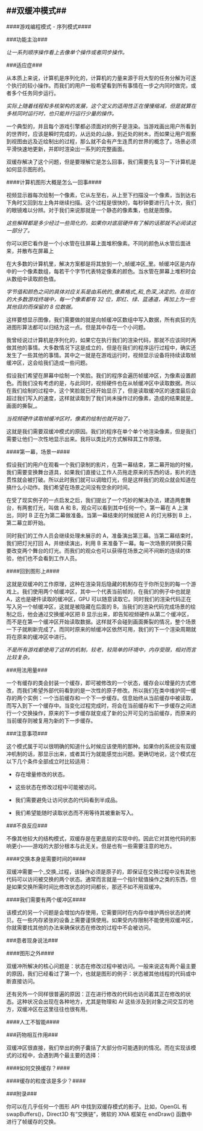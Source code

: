 ##双缓冲模式##
---
####游戏编程模式 - 序列模式####

###功能主治###

_让一系列顺序操作看上去像单个操作或者同步操作。_

###适应症###

从本质上来说，计算机是序列化的，计算机的力量来源于将大型的任务分解为可逐个执行的较小操作。而我们的用户一般希望看到所有事情在一步之内同时做完，或者多个任务同步运行。

_实际上随着线程和多核架构的发展，这个定义的适用性正在慢慢缩减，但是就算在多核同时运行时，也只能并行运行少量的操作。_

一个典型的，并且每个游戏引擎都必须面对的例子是渲染。当游戏画出用户所看到的世界时，应该是瞬时完成的，从远处的山脉，到近处的树木，而如果让用户观察到视图由远及近绘制出的过程，那么就不会有产生连贯的世界的概念了。场景必须平滑快速地更新，并即时渲染出一系列的完整画面。

双缓存解决了这个问题，但是要理解它是怎么回事，我们需要先复习一下计算机是如何显示图形的。

####计算机图形大概是怎么一回事####

视频显示器每次绘制一个像素，它从左至右，从上至下扫描没一个像素，当到达右下角时又回到左上角并继续扫描。这个过程是很快的，每秒钟要进行几十次，我们的眼镜难以分辨。对于我们来说那就是一个静态的像素集，也就是图像。

_这些解释都是多少经过一些简化的，如果你对底层硬件有了解的话那就不必阅读这一部分了。_

你可以把它看作是一个小水管在往屏幕上面堆积像素。不同的颜色从水管后面进来，并散布在屏幕上

在大多数的计算机里，解决方案都是将其放到一个_帧缓冲区_里。帧缓冲区是内存中的一个像素数组，每若干个字节代表特定像素的颜色。当水管在屏幕上堆积时会从数组中读取颜色值。

_字节值和颜色之间的具体对应关系是由系统的_像素格式_和_色深_决定的。在现在的大多数游戏终端中，每一个像素都有 32 位，即红、绿、蓝通道，再加上为一些其他目的而保留的 8 位数据。_

这样要想显示图像，我们需要做的就是向帧缓冲区数组中写入数据，所有疯狂的先进图形算法都可以归结为这一点。但是其中存在一个小问题。

我曾经说过计算机是序列化的，如果它在执行我们的渲染代码，那就不应该同时再做其他的事情。大多数情况下这是成立的，但是在我们的程序运行过程中，确实还发生了一些其他的事情。其中之一就是在游戏运行时，视频显示设备将持续读取帧缓冲区，这会给我们造成一些问题。

假设我们希望在屏幕中绘制一个笑脸。我们的程序会遍历帧缓冲区，为像素设置颜色。而我们没有考虑的是，与此同时，视频硬件也在从帧缓冲区中读取数据。所以在我们绘制的过程中，这个笑脸就已经开始显示了，但是读取缓冲区的速度最后会超过我们写入的速度，这样就读取到了我们尚未操作过的像素，造成的结果就是_画面的撕裂_。

_当视频硬件读取帧缓冲区时，像素的绘制也就开始了，_

这就是我们需要双缓冲模式的原因。我们的程序在单个单个地渲染像素，但是我们需要让他们一次性地显示出来。我将以类比的方式解释其工作原理。

####第一幕，场景一####

假设我们的用户在观看一个我们录制的影片，在第一幕结束，第二幕开始的时候，我们需要变换舞台道具，如果我们直接让工作人员拖走原来的东西的话，影片的连贯性就会被打破。所以此时我们就可以调暗灯光，但是这样我们的观众就会知道在搞什么小动作。我们希望在场景之间没有空余的时间。

在受了现实例子的一点启发之后，我们提出了一个巧妙的解决办法，建造两套舞台，有两套灯光，叫做 A 和 B，观众可以看到其中任何一个。第一幕在 A 上演出，同时 B 正在为第二幕做准备。当第一幕结束的时候就把 A 的灯光移到 B 上，第二幕立即开始。

同时我们的工作人员会继续处理未展示的 A，准备演出第三幕。当第二幕结束时，我们把灯光打回 A，并继续演出，利用 B 来准备下一幕。每一次场景的转换只需要改变两个舞台的灯光。而我们的观众也可以获得在场景之间不间断的连续的体验，他们也不会看到工作人员。

####回到图形上####

这就是双缓冲的工作原理，这种在渲染背后隐藏的机制存在于你所见到的每一个游戏上。我们使用两个帧缓冲区，其中一个代表当前帧的，在我们的例子中也就是 A，这也是硬件读取的缓冲区，GPU 可以随意读取它。同时我们的渲染代码正在写入另一个帧缓冲区，这就是被隐藏在后面的 B，当我们的渲染代码完成场景的绘制之后，他会通过交换缓冲区把 B 显示出来，即告知视频硬件从第二个缓冲区，而不是在第一个缓冲区开始读取数据。这样就不会碰到画面撕裂的情况，整个场景一下子就刷新完成了。而同时原来的帧缓冲区依然可用，我们的下一个渲染周期就将在原来的缓冲区中进行。

_不是所有游戏都使用了这样的机制，较老，较简单的环境中，内存受限，相对而言比较复杂。_

###用法用量###

一个有缓存的类会封装一个缓存，即可被修改的一个状态，缓存会以增量的方式修改，而我们希望外部代码看到的是一次性的原子修改。所以我们在类中维护同一缓存的两个实例：一个当前缓存和一个下一步缓存。信息始终从当前缓存中被读取，而写入到下一个缓存中。当变化过程完成时，将会在当前缓存和下一步缓存之间进行一个交换操作，原来的下一步缓存就变成了新的公开可见的当前缓存，而原来的当前缓存则被复用为新的下一步缓存。

###注意事项###

这个模式属于可以很明确的知道什么时候应该使用的那种。如果你的系统没有双缓冲机制的话，那显示出来，或者其行为就能感觉出问题。更确切地说，这个模式在以下几个条件全部成立时比较适用：

* 存在增量修改的状态。

* 这些状态在修改过程中可能被访问。

* 我们需要避免让访问状态的代码看到半成品。

* 我们希望能随时读取状态而不用等待其被重新写入。

###不良反应###

不像其他较大的结构模式，双缓存是在更底层的实现中的。因此它对其他代码的影响更小——游戏的大部分根本与此无关。但是也有一些需要注意的地方。

####交换本身是需要时间的####

双缓冲需要一个_交换_过程，该操作必须是原子的，即保证在交换过程中没有其他代码可以访问被交换的两个状态。通常而言就是一个指针赋值操作之类的东西，但是如果交换所需时间比修改状态的时间都长，那还不如不用双缓冲。

####我们需要有两个缓冲区####

该模式的另一个问题是会增加内存使用，它需要同时在内存中维护两份状态的拷贝。在一些内存紧张的设备上需要谨慎使用。如果受内存限制不能使用双缓冲区，你就需要找其他的办法来确保状态在修改的过程中不会被访问。

###患者现身说法###

####图形之外####

双缓冲所解决的核心问题是：状态在修改过程中被访问。一般来说这有两个最主要的原因，我们已经看过了第一个，也就是图形的例子：状态被其他线程的代码或中断直接访问。

还有另外一个同样很普遍的原因：正在进行修改的代码也访问着其正在修改的状态。这种状况会出现在各种地方，尤其是物理和 AI 这些涉及到对象之间交互的地方，双缓冲区在这里往往也很有用。

####人工不智能####

###药物相互作用###

双缓冲区很直接，我们举出的例子囊括了大部分你可能遇到的情况。而在实现该模式的过程中，会遇到两个最主要的选择：

####如何交换缓存？####

####缓存的粒度该是多少？####

###附录###

你可以在几乎任何一个图形 API 中找到双缓存模式的影子。比如，OpenGL 有 swapBuffers()，Direct3D 有“交换链”，微软的 XNA 框架在 endDraw() 函数中进行了帧缓存的交换。